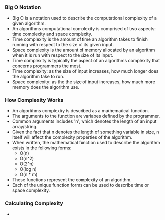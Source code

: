 ### Big O Notation

- Big O is a notation used to describe the computational complexity of a given algorithm.
- An algorithms computational complexity is comprised of two aspects: time complexity and space complexity.
- Time complexity is the amount of time an algorithm takes to finish running with respect to the size of its given input.
- Space complexity is the amount of memory allocated by an algorithm when it is run with respect to the size of its input.
- Time complexity is typically the aspect of an algorithms complexity that concerns programmers the most.
- Time complexity: as the size of input increases, how much longer does the algorithm take to run.
- Space complexity: as the the size of input increases, how much more memory does the algorithm use.

### How Complexity Works
- An algorithms complexity is described as a mathematical function.
- The arguments to the function are variabes defined by the programmer.
- Common arguments includes 'n', which denotes the length of an input array/string.
- Given the fact that n denotes the length of something variable in size, n itself will affect the complexity properties of the algorithm.
- When written, the mathematical function used to describe the algorithm exists in the following forms: 
  - O(n)
  - O(n^2)
  - O(2^n)
  - O(log n)
  - O(n * m)
- These functions represent the complexity of an algorithm.
- Each of the unique function forms can be used to describe time or space complexity.

### Calculating Complexity
- 

